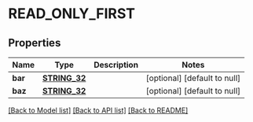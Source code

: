 # READ_ONLY_FIRST

## Properties
Name | Type | Description | Notes
------------ | ------------- | ------------- | -------------
**bar** | [**STRING_32**](STRING_32.md) |  | [optional] [default to null]
**baz** | [**STRING_32**](STRING_32.md) |  | [optional] [default to null]

[[Back to Model list]](../README.md#documentation-for-models) [[Back to API list]](../README.md#documentation-for-api-endpoints) [[Back to README]](../README.md)


